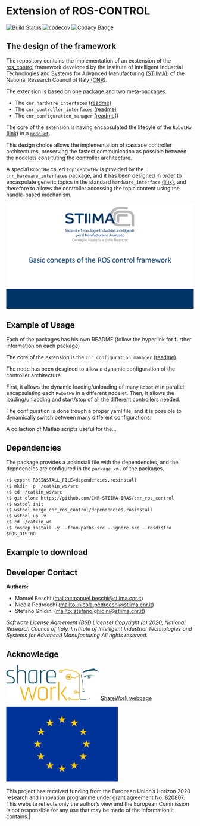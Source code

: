 # Extension of ROS-CONTROL #

[![Build Status](https://travis-ci.com/CNR-STIIMA-IRAS/cnr_ros_control.svg?branch=master)](https://travis-ci.com/CNR-STIIMA-IRAS/cnr_ros_control) [![codecov](https://codecov.io/gh/CNR-STIIMA-IRAS/cnr_ros_control/branch/master/graph/badge.svg)](https://codecov.io/gh/CNR-STIIMA-IRAS/cnr_ros_control) [![Codacy Badge](https://api.codacy.com/project/badge/Grade/fd683d54c39443df9c685fb189300695)](https://app.codacy.com/gh/CNR-STIIMA-IRAS/cnr_ros_control?utm_source=github.com&utm_medium=referral&utm_content=CNR-STIIMA-IRAS/cnr_ros_control&utm_campaign=Badge_Grade_Dashboard)

## The design of the framework ##

The repository contains the implementation of an exstension of the [ros_control](http://wiki.ros.org/ros_control "ros_control") framework
developed by the Institute of Intelligent Industrial Technologies and Systems for Advanced Manufacturing [(STIIMA)](http://www.stiima.cnr.it),
of the National Research Council of Italy [(CNR)](www.cnr.it).

The extension is based on one package and two meta-packages.

* The `cnr_hardware_interfaces` [(readme)](cnr_hardware_interfaces/README.md)
* The `cnr_controller_interfaces` [(readme)](cnr_hardware_interfaces/README.md)
* The `cnr_configuration_manager` [(readme()](cnr_configuration_manager/README.md)

The core of the extension is having encapsulated the lifecyle of the `RobotHw` [(link)](https://github.com/ros-controls/ros_control/wiki/hardware_interface) in a [`nodelet`](http://wiki.ros.org/nodelet).

This design choice allows the implementation of cascade controller architectures, preserving the fastest communication as possible between the nodelets consituting the controller architecture.

A special `RobotHw` called `TopicRobotHw` is provided by the `cnr_hardware_interfaces` package, and it has been designed in order to encaspulate generic topics in the standard `hardware_interface` [(link)](https://github.com/ros-controls/ros_control/wiki/hardware_interface), and therefore to allows the controller accessing the topic content using the handle-based mechanism.  

 [![Alternate Text](.media/Picture1.png)](https://youtu.be/JGmhB_9PjZk "Online presentation")

## Example of Usage ##

Each of the packages has his own README (follow the hyperlink for further information on each package)

The core of the extension is the `cnr_configuration_manager` [(readme)](cnr_configuration_manager/README.md).

The node has been desgined to allow a dynamic configuration of the controller architecture.

First, it allows the dynamic loading/unloading of many `RobotHW` in parallel encapsulating each `RobotHW` in a different nodelet.
Then, it allows the loading/unlaoding and start/stop of all the different controllers needed.

The configuration is done trough a proper yaml file, and it is possible to dynamically switch between many different configurations.

A collaction of Matlab scripts useful for the...

## Dependencies ##

The package provides a .rosinstall file with the dependencies, and the depndencies are configured in the `package.xml` of the packages.

```shell
\$ export ROSINSTALL_FILE=dependencies.rosinstall
\$ mkdir -p ~/catkin_ws/src
\$ cd ~/catkin_ws/src
\$ git clone https://github.com/CNR-STIIMA-IRAS/cnr_ros_control
\$ wstool init
\$ wstool merge cnr_ros_control/dependencies.rosinstall
\$ wstool up -v
\$ cd ~/catkin_ws
\$ rosdep install -y --from-paths src --ignore-src --rosdistro $ROS_DISTRO
```

## Example to download ##



## Developer Contact ##

**Authors:**

* Manuel Beschi (<mailto::manuel.beschi@stiima.cnr.it>)
* Nicola Pedrocchi (<mailto::nicola.pedrocchi@stiima.cnr.it>)
* Stefano Ghidini (<mailto::stefano.ghidini@stiima.cnr.it>)

_Software License Agreement (BSD License)_
_Copyright (c) 2020, National Research Council of Italy, Institute of Intelligent Industrial Technologies and Systems for Advanced Manufacturing_
_All rights reserved._

## Acknowledge ##

![EC-H2020](.media/Sharework_logo_color_250px.png) [ShareWork webpage](https://sharework-project.eu/)

![EC-H2020](.media/flag_yellow_low-300x201.jpg)

This project has received funding from the European Union’s Horizon 2020 research and innovation programme under grant agreement No. 820807.
This website reflects only the author’s view and the European Commission is not responsible for any use that may be made of the information it contains.|
